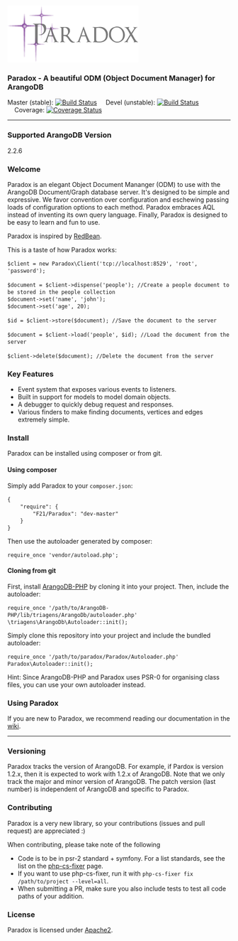 ![Paradox Logo](assets/logo.png)

### Paradox - A beautiful ODM (Object Document Manager) for ArangoDB


Master (stable): [![Build Status](https://travis-ci.org/F21/Paradox.png?branch=master)](https://travis-ci.org/F21/Paradox)
&nbsp;&nbsp;&nbsp;&nbsp;Devel (unstable): [![Build Status](https://travis-ci.org/F21/Paradox.png?branch=devel)](https://travis-ci.org/F21/Paradox)
&nbsp;&nbsp;&nbsp;&nbsp;Coverage: [![Coverage Status](https://coveralls.io/repos/F21/Paradox/badge.png?branch=devel)](https://coveralls.io/r/F21/Paradox?branch=devel)

----------------------------------------------------------------------------

### Supported ArangoDB Version
2.2.6

### Welcome
Paradox is an elegant Object Document Mananger (ODM) to use with the ArangoDB Document/Graph database server. It's designed
to be simple and expressive. We favor convention over configuration and eschewing passing loads of configuration options
to each method. Paradox embraces AQL instead of inventing its own query language. Finally, Paradox is designed to be easy to
learn and fun to use.

Paradox is inspired by [RedBean](https://github.com/gabordemooij/redbean).

This is a taste of how Paradox works:

    $client = new Paradox\Client('tcp://localhost:8529', 'root', 'password');
    
    $document = $client->dispense('people'); //Create a people document to be stored in the people collection
    $document->set('name', 'john');
    $document->set('age', 20);
    
    $id = $client->store($document); //Save the document to the server
    
    $document = $client->load('people', $id); //Load the document from the server
    
    $client->delete($document); //Delete the document from the server

### Key Features
* Event system that exposes various events to listeners.
* Built in support for models to model domain objects.
* A debugger to quickly debug request and responses.
* Various finders to make finding documents, vertices and edges extremely simple.

### Install
Paradox can be installed using composer or from git.

#### Using composer
Simply add Paradox to your `composer.json`:

    {
        "require": {
            "F21/Paradox": "dev-master"
        }
    }
    
Then use the autoloader generated by composer:

    require_once 'vendor/autoload.php';

#### Cloning from git
First, install [ArangoDB-PHP](https://github.com/triAGENS/ArangoDB-PHP) by cloning it into your project. Then, include
the autoloader:

    require_once '/path/to/ArangoDB-PHP/lib/triagens/ArangoDb/autoloader.php'
    \triagens\ArangoDb\Autoloader::init();

Simply clone this repository into your project and include the bundled autoloader:

    require_once '/path/to/paradox/Paradox/Autoloader.php'
    Paradox\Autoloader::init();
    
Hint: Since ArangoDB-PHP and Paradox uses PSR-0 for organising class files, you can use your own autoloader instead.

### Using Paradox
If you are new to Paradox, we recommend reading our documentation in the [wiki](https://github.com/F21/Paradox/wiki).

----------------------------------------------------------------------------

### Versioning
Paradox tracks the version of ArangoDB. For example, if Pardox is version 1.2.x, then it is expected to work with 1.2.x of ArangoDB.
Note that we only track the major and minor version of ArangoDB. The patch version (last number) is independent of ArangoDB and specific to Paradox.

### Contributing
Paradox is a very new library, so your contributions (issues and pull request) are appreciated :)

When contributing, please take note of the following
* Code is to be in psr-2 standard + symfony. For a list standards, see the list on the [php-cs-fixer](https://github.com/fabpot/PHP-CS-Fixer) page.
* If you want to use php-cs-fixer, run it with `php-cs-fixer fix /path/to/project --level=all`.
* When submitting a PR, make sure you also include tests to test all code paths of your addition. 

### License
Paradox is licensed under [Apache2](http://www.apache.org/licenses/LICENSE-2.0.html).
    

